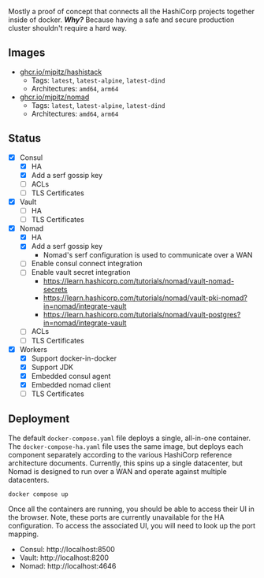 Mostly a proof of concept that connects all the HashiCorp projects together inside of docker. _**Why?**_ Because having 
a safe and secure production cluster shouldn't require a hard way.

## Images

- [ghcr.io/mjpitz/hashistack][]
  - Tags: `latest`, `latest-alpine`, `latest-dind`
  - Architectures: `amd64`, `arm64`
- [ghcr.io/mjpitz/nomad][]
  - Tags: `latest`, `latest-alpine`, `latest-dind`
  - Architectures: `amd64`, `arm64`

[ghcr.io/mjpitz/hashistack]: https://github.com/users/mjpitz/packages/container/package/hashistack
[ghcr.io/mjpitz/nomad]: https://github.com/users/mjpitz/packages/container/package/nomad

## Status

- [x] Consul
  - [x] HA
  - [x] Add a serf gossip key
  - [ ] ACLs
  - [ ] TLS Certificates
- [x] Vault
  - [ ] HA
  - [ ] TLS Certificates
- [x] Nomad
  - [x] HA
  - [x] Add a serf gossip key
    - Nomad's serf configuration is used to communicate over a WAN
  - [ ] Enable consul connect integration
  - [ ] Enable vault secret integration
    - https://learn.hashicorp.com/tutorials/nomad/vault-nomad-secrets
    - https://learn.hashicorp.com/tutorials/nomad/vault-pki-nomad?in=nomad/integrate-vault
    - https://learn.hashicorp.com/tutorials/nomad/vault-postgres?in=nomad/integrate-vault
  - [ ] ACLs
  - [ ] TLS Certificates
- [x] Workers
  - [x] Support docker-in-docker
  - [x] Support JDK
  - [x] Embedded consul agent
  - [x] Embedded nomad client
  - [ ] TLS Certificates

## Deployment

The default `docker-compose.yaml` file deploys a single, all-in-one container. The `docker-compose-ha.yaml` file uses
the same image, but deploys each component separately according to the various HashiCorp reference architecture
documents. Currently, this spins up a single datacenter, but Nomad is designed to run over a WAN and operate against
multiple datacenters.

```shell
docker compose up
```

Once all the containers are running, you should be able to access their UI in the browser. Note, these ports are
currently unavailable for the HA configuration. To access the associated UI, you will need to look up the port mapping.

- Consul: http://localhost:8500
- Vault: http://localhost:8200
- Nomad: http://localhost:4646
